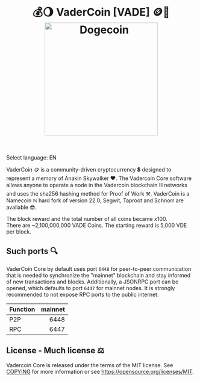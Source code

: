 <h1 align="center">
💰🌖  VaderCoin [VADE] 🪙🌠
<br/>  
  <img src="src/qt/res/icons/vadercoin.png" alt="Dogecoin" width="300"/>
</h1>
</br>

Select language: EN

VaderCoin 🪙 is a community-driven cryptocurrency 💲 designed to represent a memory of Anakin Skywalker ❤️. The Vadercoin Core software allows anyone to operate a node in the Vadercoin blockchain ⛓️ networks and uses the sha256 hashing method for Proof of Work ⚒️. VaderCoin is a Namecoin ℕ hard fork of version 22.0, Segwit, Taproot and Schnorr are available 😎.

The block reward and the total number of all coins became x100.  
There are ~2,100,000,000 VADE Coins. The starting reward is 5,000 VDE per block.  

## Such ports 🔍

VaderCoin Core by default uses port `6448` for peer-to-peer communication that
is needed to synchronize the "mainnet" blockchain and stay informed of new
transactions and blocks. Additionally, a JSONRPC port can be opened, which
defaults to port `6447` for mainnet nodes. It is strongly recommended to not
expose RPC ports to the public internet.

| Function | mainnet |
| :------- | ------: |
| P2P      |   6448  |
| RPC      |   6447  |

## License - Much license ⚖️

Vadercoin Core is released under the terms of the MIT license. See [COPYING](COPYING) for more
information or see https://opensource.org/licenses/MIT.
